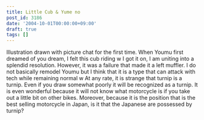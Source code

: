 ```yaml
---
title: Little Cub & Yume no
post_id: 3186
date: '2004-10-01T00:00:00+09:00'
draft: true
tags: []
---
```


Illustration drawn with picture chat for the first time. When Youmu first dreamed of you dream, I felt this cub riding w I got it on, I am uniting into a splendid resolution. However, it was a failure that made it a left muffler. I do not basically remodel Youmu but I think that it is a type that can attack with tech while remaining normal w At any rate, it is strange that turnip is a turnip. Even if you draw somewhat poorly it will be recognized as a turnip. It is even wonderful because it will not know what motorcycle is if you take out a little bit on other bikes. Moreover, because it is the position that is the best selling motorcycle in Japan, is it that the Japanese are possessed by turnip?
